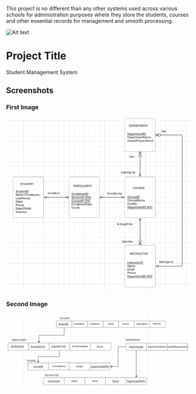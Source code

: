 

This project is no different than any other systems used across various schools for administration purposes where they store the students, courses and other essential records for management and smooth processing. 

![Alt text](images/)
# Project Title
Student Management System

## Screenshots

### First Image
![Entity Relationship Diagram](images/ERD.png)

### Second Image
![Relations](images/SMS_Relations.png)

